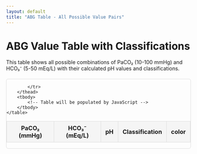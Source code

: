 ```yaml
---
layout: default
title: "ABG Table - All Possible Value Pairs"
---
```


# ABG Value Table with Classifications

This table shows all possible combinations of PaCO₂ (10-100 mmHg) and HCO₃⁻ (5-50 mEq/L) with their calculated pH values and classifications.

<div class="table-container">
    <table id="abg-table">
        <thead>
            <tr>
                <th>PaCO₂ (mmHg)</th>
                <th>HCO₃⁻ (mEq/L)</th>
                <th>pH</th>
                <th>Classification</th>
                <th>color</th>

            </tr>
        </thead>
        <tbody>
            <!-- Table will be populated by JavaScript -->
        </tbody>
    </table>
</div>

<style>
    .table-container {
        max-height: 80vh;
        overflow-y: auto;
        margin: 20px 0;
        border: 1px solid #ddd;
        border-radius: 5px;
    }
    
    #abg-table {
        width: 100%;
        border-collapse: collapse;
    }
    
    #abg-table th, #abg-table td {
        padding: 8px 12px;
        border: 1px solid #ddd;
        text-align: center;
    }
    
    #abg-table th {
        background-color: #f5f5f5;
        position: sticky;
        top: 0;
    }
    
    #abg-table tr:nth-child(even) {
        background-color: #f9f9f9;
    }
    
    #abg-table tr:hover {
        background-color: #f0f0f0;
    }
</style>

<script>
    function calculatePH(paco2, hco3) {
        const pK = 6.1;
        const PCO2_conversion = 0.03;
        return pK + Math.log10(hco3 / (PCO2_conversion * paco2));
    }

    function classifyABG(pH, PaCO2, HCO3) {
        // Define the normal ranges
        const normalPaCO2 = PaCO2 >= 35 && PaCO2 <= 45;
        const normalHCO3 = HCO3 >= 22 && HCO3 <= 26;
        const normalPH = pH >= 7.35 && pH <= 7.45;

        // Acidosis conditions (pH < 7.35)
        if (pH < 7.35) {
            if (PaCO2 > 45) {
                if (HCO3 < 22) {
                    return ["Mixed Acidosis", 'red'];
                } else if (HCO3 > 26) {
                    return ["Partially Compensated Respiratory Acidosis", 'orange'];
                } else {
                    return ["Uncompensated Respiratory Acidosis", 'darkorange'];
                }
            } else if (HCO3 < 22) {
                if (PaCO2 < 35) {
                    return ["Partially Compensated Metabolic Acidosis", 'yellow'];
                } else if (normalPaCO2) {
                    return ["Uncompensated Metabolic Acidosis", 'gold'];
                } else {
                    return ["Undefined Acidosis", 'gray'];
                }
            } else {
                return ["Undefined Acidosis", 'lightgray'];
            }
        }
        // Alkalosis conditions (pH > 7.45)
        else if (pH > 7.45) {
            if (PaCO2 < 35) {
                if (HCO3 < 22) {
                    return ["Partially Compensated Respiratory Alkalosis", 'lightblue'];
                } else if (HCO3 > 26) {
                    return ["Mixed Alkalosis", 'purple'];
                } else {
                    return ["Uncompensated Respiratory Alkalosis", 'blue'];
                }
            } else if (HCO3 > 26) {
                if (PaCO2 > 45) {
                    return ["Partially Compensated Metabolic Alkalosis", 'cyan'];
                } else if (normalPaCO2) {
                    return ["Uncompensated Metabolic Alkalosis", 'deepskyblue'];
                } else {
                    return ["Undefined Alkalosis", 'gray'];
                }
            } else {
                return ["Undefined Alkalosis", 'lightgray'];
            }
        }
        // Normal pH range (7.35-7.45)
        else {
            // Fully compensated conditions
            if (pH >= 7.35 && pH <= 7.399) {
                if (PaCO2 > 45 && HCO3 > 26) {
                    return ["Fully Compensated Respiratory Acidosis", 'darkgreen'];
                } else if (PaCO2 < 35 && HCO3 < 22) {
                    return ["Fully Compensated Metabolic Acidosis", 'limegreen'];
                }
            } else if (pH >= 7.401 && pH <= 7.45) {
                if (PaCO2 > 45 && HCO3 > 26) {
                    return ["Fully Compensated Metabolic Alkalosis", 'mediumseagreen'];
                } else if (PaCO2 < 35 && HCO3 < 22) {
                    return ["Fully Compensated Respiratory Alkalosis", 'springgreen'];
                }
            }
            
            // Normal condition
            if (normalPaCO2 && normalHCO3) {
                return ["Normal", 'green'];
            }
            
            return ["Undefined", 'gray'];
        }
    }

    // Generate the table
    document.addEventListener('DOMContentLoaded', function() {
        const tableBody = document.querySelector('#abg-table tbody');
        const paco2Step = 5;  // Step size for PaCO₂ to make table manageable
        const hco3Step = 1;    // Step size for HCO₃⁻
        
        // Clear any existing rows
        tableBody.innerHTML = '';
        
        // Generate rows for the table
        for (let paco2 = 10; paco2 <= 100; paco2 += paco2Step) {
            for (let hco3 = 5; hco3 <= 50; hco3 += hco3Step) {
                const pH = calculatePH(paco2, hco3);
                const [classification, color] = classifyABG(pH, paco2, hco3);
                
                const row = document.createElement('tr');
                row.innerHTML = `
                    <td>${paco2}</td>
                    <td>${hco3}</td>
                    <td>${pH.toFixed(2)}</td>
                    <td style="color: ${color}">${classification}</td>
                `;
                
                tableBody.appendChild(row);
            }
        }
    });
</script>
